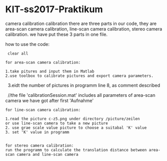# KIT-ss2017-Praktikum
camera calibration
 calibration
 there are three parts in our code, they are area-scan camera calibration, line-scan camera calibration, stereo camera calibration.
 we have put these 3 parts in one file.
 
 how to use the code:
 
     clear all
     
    for area-scan camera calibration:
    
    1.take pitures and input them in Matlab
    2.use toolbox to calibrate pictures and export camera parameters.
    3.eidt the number of pictures in programm line 8, as comment described
    
    //the file 'calibrationSession.mat' includes all parameters of area-scan camera we have got after first 'Aufnahme'
   
    
    for line-scan camera calibration:
    
    1.read the picture c-z5.png under directory /picture/zeilen
    or use line-scan camera to take a new picture
    2. use grae scale value picture to choose a suitabal 'K' value
    3. set 'K' value in programm
    
    
    for stereo camera calibration:
    run the programm to calculate the translation distance between area-scan camera and line-scan camera
    
